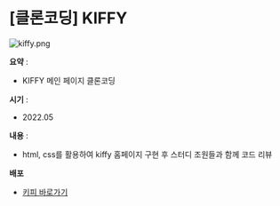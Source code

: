 # [클론코딩] KIFFY

![kiffy.png](%5B%E1%84%8F%E1%85%B3%E1%86%AF%E1%84%85%E1%85%A9%E1%86%AB%E1%84%8F%E1%85%A9%E1%84%83%E1%85%B5%E1%86%BC%5D%20KIFFY%20bcf5e9fce9464b13a287e2d587a50e07/kiffy.png)

**요약** :

- KIFFY 메인 페이지 클론코딩

**시기** : 

- 2022.05

**내용** :

- html, css를 활용하여 kiffy 홈페이지 구현 후 스터디 조원들과 함께 코드 리뷰

**배포**

- [키피 바로가기](http://13.124.139.24/kiffy/kiffy.html)
